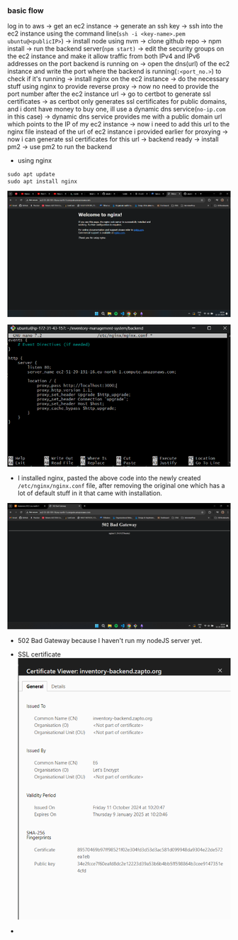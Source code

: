 ### basic flow
log in to aws -> get an ec2 instance -> generate an ssh key -> ssh into the ec2 instance using the command line(`ssh -i <key-name>.pem ubuntu@<publicIP>`) -> install node using nvm -> clone github repo -> npm install -> run the backend server(`npm start)` -> edit the security groups on the ec2 instance and make it allow traffic from both IPv4 and IPv6 addresses on the port backend is running on -> open the dns(url) of the ec2 instance and write the port where the backend is running(`:<port_no.>`) to check if it's running -> install nginx on the ec2 instance -> do the necessary stuff using nginx to provide reverse proxy -> now no need to provide the port number after the ec2 instance url -> go to certbot to generate ssl certificates -> as certbot only generates ssl certificates for public domains, and i dont have money to buy one, ill use a dynamic dns service(`no-ip.com` in this case)  -> dynamic dns service provides me with a public domain url which points to the IP of my ec2 instance -> now i need to add this url to the nginx file instead of the url of ec2 instance i provided earlier for proxying -> now i can generate ssl certificates for this url -> backend ready -> install pm2 -> use pm2 to run the backend 
- using nginx
```
sudo apt update
sudo apt install nginx
```

![](attachments/Pasted%20image%2020241011095622.png)

![](attachments/Pasted%20image%2020241011102045.png)
- I installed nginx, pasted the above code into the newly created `/etc/nginx/nginx.conf` file, after removing the original one which has a lot of default stuff in it that came with installation.


![](attachments/Pasted%20image%2020241011102416.png)
- 502 Bad Gateway because I haven't run my nodeJS server yet.

- SSL certificate
![](attachments/Pasted%20image%2020241014165414.png)

- 